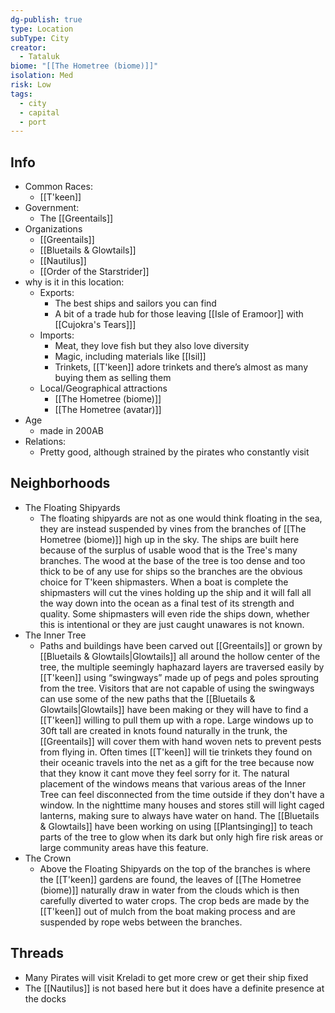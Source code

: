 ```yaml
---
dg-publish: true
type: Location
subType: City
creator:
  - Tataluk
biome: "[[The Hometree (biome)]]"
isolation: Med
risk: Low
tags:
  - city
  - capital
  - port
---
```

## Info
- Common Races:
	- [[T'keen]]
- Government:
	- The [[Greentails]] 
- Organizations
	- [[Greentails]]
	- [[Bluetails & Glowtails]]
	- [[Nautilus]]
	- [[Order of the Starstrider]]
- why is it in this location:
	- Exports:
		- The best ships and sailors you can find
		- A bit of a trade hub for those leaving [[Isle of Eramoor]] with [[Cujokra's Tears]]]
	- Imports:
		-  Meat, they love fish but they also love diversity 
		- Magic, including materials like [[Isil]] 
		- Trinkets, [[T'keen]] adore trinkets and there’s almost as many buying them as selling them
	- Local/Geographical attractions
		- [[The Hometree (biome)]]
		- [[The Hometree (avatar)]]
- Age
	-  made in 200AB
- Relations:
	- Pretty good, although strained by the pirates who constantly visit
## Neighborhoods
- The Floating Shipyards
	- The floating shipyards are not as one would think floating in the sea, they are instead suspended by vines from the branches of [[The Hometree (biome)]] high up in the sky. The ships are built here because of the surplus of usable wood that is the Tree's many branches. The wood at the base of the tree is too dense and too thick to be of any use for ships so the branches are the obvious choice for T'keen shipmasters. When a boat is complete the shipmasters will cut the vines holding up the ship and it will fall all the way down into the ocean as a final test of its strength and quality. Some shipmasters will even ride the ships down, whether this is intentional or they are just caught unawares is not known.
- The Inner Tree
	- Paths and buildings have been carved out [[Greentails]] or grown by [[Bluetails & Glowtails|Glowtails]] all around the hollow center of the tree, the multiple seemingly haphazard layers are traversed easily by [[T'keen]] using “swingways” made up of pegs and poles sprouting from the tree. Visitors that are not capable of using the swingways can use some of the new paths that the [[Bluetails & Glowtails|Glowtails]] have been making or they will have to find a [[T'keen]] willing to pull them up with a rope. Large windows up to 30ft tall are created in knots found naturally in the trunk, the [[Greentails]] will cover them with hand woven nets to prevent pests from flying in. Often times [[T'keen]] will tie trinkets they found on their oceanic travels into the net as a gift for the tree because now that they know it cant move they feel sorry for it. The natural placement of the windows means that various areas of the Inner Tree can feel disconnected from the time outside if they don't have a window. In the nighttime many houses and stores still will light caged lanterns, making sure to always have water on hand. The [[Bluetails & Glowtails]] have been working on using [[Plantsinging]] to teach parts of the tree to glow when its dark but only high fire risk areas or large community areas have this feature.
- The Crown
	- Above the Floating Shipyards on the top of the branches is where the [[T'keen]] gardens are found, the leaves of [[The Hometree (biome)]] naturally draw in water from the clouds which is then carefully diverted to water crops. The crop beds are made by the [[T'keen]] out of mulch from the boat making process and are suspended by rope webs between the branches.
## Threads
- Many Pirates will visit Kreladi to get more crew or get their ship fixed
- The [[Nautilus]] is not based here but it does have a definite presence at the docks